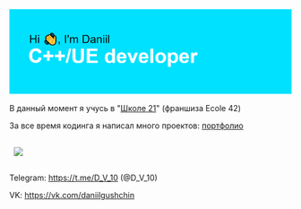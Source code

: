 <img src ="/header.png">

В данный момент я учусь в "<a href = "https://21-school.ru">Школе 21</a>" (франшиза Ecole 42)

За все время кодинга я написал много проектов: <a href = "https://github.com/Divishka/school21_projects">портфолио</a>

<a href="https://github.com/Divishka/school21_projects">
  <img align="center" style="margin:1rem 0.5rem" src="https://github-readme-stats.vercel.app/api/pin/?username=Divishka&repo=projects-v2-dark-mode-template&title_color=ffffff&text_color=c9cacc&icon_color=4AB197&bg_color=1A2B34" />
</a>

Telegram: https://t.me/D_V_10 (@D_V_10)

VK: https://vk.com/daniilgushchin
